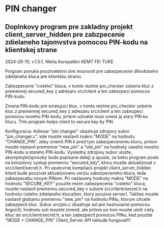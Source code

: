 # PIN changer #
Doplnkovy program pre zakladny projekt client_server_hidden pre zabzpecenie 
zdielaneho tajomvstva pomocou PIN-kodu na klientskej strane
--------------------------------------------------------------------------------
2024-26-10, v.1.0.1, Nikita Kuropatkin KEMT FEI TUKE

Program ponuka pouzivatelovi dve moznosti pre zabezpecenie dlhodobeho zdielaneho
kluca pre klientsku stranu:

Zabezpecenie "cisteho" kluca, v tomto rezime pin_checker zoberie kluc z 
premennej secured_key z adresaru src/client a ten zabezpeci pomocou PIN-kodu.

Zmena PIN-kodu pre existujuci kluc, v tomto rezime pin_checker zoberie kluc z 
premennej secured_key z adresaru src/client a ten zabezpeci pomocou noveho 
PIN-kodu, pritom uzivatel musi uviest aj stary PIN ku klucu.
This program helps client to secure key by PIN

Konfiguracia:
Adresar "pin changer" obsahuje zdrojovy subor "pin_changer.c", kde musite 
nastavit makro "MODE" na hodnotu "CHANGE_PIN", zeby zmenit PIN k pred tym
zabezpecenomu klucu, pritom musite nastavit premenne "new_pin" a "old_pin" na 
hodnoty vaseho noveho PIN-kodu a stareho PIN-kodu. Vysledny zdrojovy subor
ulozte, skompilujte(sposoby budu popisane dalej) a spuste, za behu program 
posle na konzolovy vystup premennu "secured_key", ktoru musite aktualizovat v 
src/client/secret.h. Pri opatovnej kompilacii projekt client_server_hidden 
klient bude pouzivat aktualizovanu verziu zabezpeceneho kluca,
teda zabezpecebu novym PINom.
Pri nastaveny hodnoty makra "MODE" na hodnotu "SECURE_KEY" pouzite rezim 
zabezpecenia "cisteho" kluca, musite nastavit premennu secured_key v subore
src/client/secret.h na hodnotu cisteho zdielaneho kluca(ten, ktory pouziva 
server). Taktiez musite nastavit globalnu premennu "new_pin" na hodnotu PINu, 
ktorym chcete zabezpecit kluc.
Subor src/pin.c obsahuje sol pre hashovanie pomocou Argon2i, hodnotu soli
mozete zmenit, ale pritom po tom musite ulolit cisty klluc do 
src/client/secret.h, a ten zabezpecit pomocou PINu, ked pouzite "MODE = 
CHANGE_PIN" Client_Server API nebude fungovat!!!